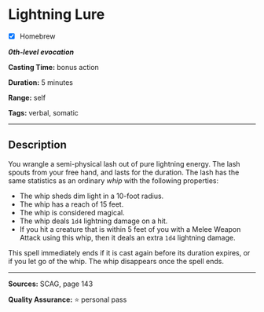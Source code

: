 # Lightning Lure

- [x] Homebrew

***0th-level evocation***

**Casting Time:** bonus action

**Duration:** 5 minutes

**Range:** self

**Tags:** verbal, somatic

---

## Description
You wrangle a semi-physical lash out of pure lightning energy.
The lash spouts from your free hand, and lasts for the duration.
The lash has the same statistics as an ordinary *whip* with the following properties:
- The whip sheds dim light in a 10-foot radius.
- The whip has a reach of 15 feet.
- The whip is considered magical.
- The whip deals `1d4` lightning damage on a hit.
- If you hit a creature that is within 5 feet of you with a Melee Weapon Attack using this whip, then it deals an extra `1d4` lightning damage.

This spell immediately ends if it is cast again before its duration expires, or if you let go of the whip.
The whip disappears once the spell ends.

---

**Sources:** SCAG, page 143

**Quality Assurance:** :star: personal pass
